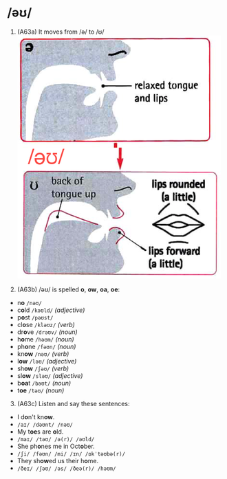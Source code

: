 # /əʊ/

1. (A63a) It moves from /ə/ to /ʊ/  
![əʊ](https://raw.githubusercontent.com/thanhduongvs/ipa/main/images/18_nguyen-am-əʊ.png)

2. (A63b) /əʊ/ is spelled **o**, **ow**, **oa**, **oe**:
- n**o** `/nəʊ/`
- c**o**ld `/kəʊld/` *(adjective)*
- p**o**st `/pəʊst/`
- cl**o**se `/kləʊz/` *(verb)*
- dr**o**ve `/drəʊv/` *(noun)*
- h**o**me `/həʊm/` *(noun)*
- ph**o**ne `/fəʊn/` *(noun)*
- kn**ow** `/nəʊ/` *(verb)*
- l**ow** `/ləʊ/` *(adjective)*
- sh**ow** `/ʃəʊ/` *(verb)*
- sl**ow** `/sləʊ/` *(adjective)*
- b**oa**t `/bəʊt/` *(noun)*
- t**oe** `/təʊ/` *(noun)*

3. (A63c) Listen and say these sentences:
- I d**o**n't kn**ow**.
- `/aɪ/ /dəʊnt/ /nəʊ/`
- My t**oe**s are **o**ld.
- `/maɪ/ /təʊ/ /ə(r)/ /əʊld/`
- She ph**o**nes me in Oct**o**ber.
- `/ʃi/ /fəʊn/ /mi/ /ɪn/ /ɒkˈtəʊbə(r)/`
- They sh**ow**ed us their h**o**me.
- `/ðeɪ/ /ʃəʊ/ /əs/ /ðeə(r)/ /həʊm/`